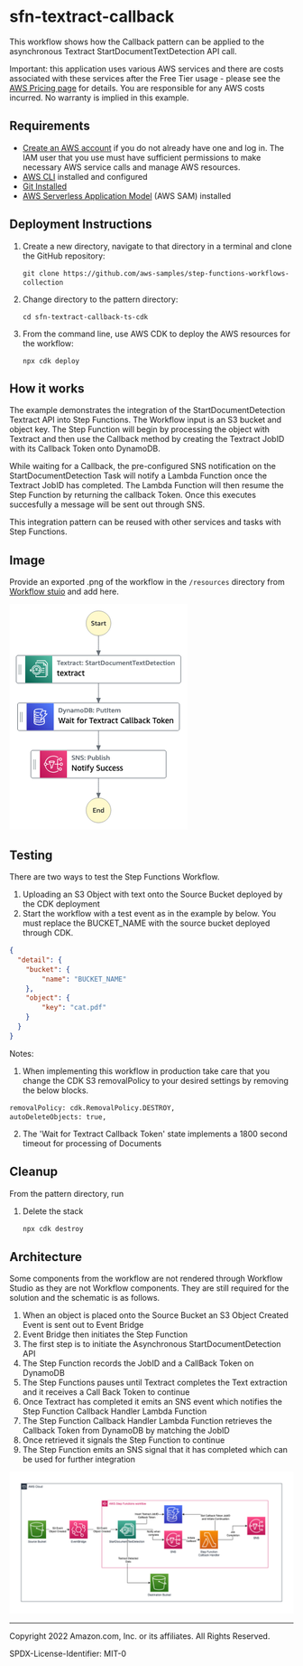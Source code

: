 # sfn-textract-callback

This workflow shows how the Callback pattern can be applied to the asynchronous Textract StartDocumentTextDetection API call.

Important: this application uses various AWS services and there are costs associated with these services after the Free Tier usage - please see the [AWS Pricing page](https://aws.amazon.com/pricing/) for details. You are responsible for any AWS costs incurred. No warranty is implied in this example.

## Requirements

* [Create an AWS account](https://portal.aws.amazon.com/gp/aws/developer/registration/index.html) if you do not already have one and log in. The IAM user that you use must have sufficient permissions to make necessary AWS service calls and manage AWS resources.
* [AWS CLI](https://docs.aws.amazon.com/cli/latest/userguide/install-cliv2.html) installed and configured
* [Git Installed](https://git-scm.com/book/en/v2/Getting-Started-Installing-Git)
* [AWS Serverless Application Model](https://docs.aws.amazon.com/serverless-application-model/latest/developerguide/serverless-sam-cli-install.html) (AWS SAM) installed

## Deployment Instructions

1. Create a new directory, navigate to that directory in a terminal and clone the GitHub repository:
    ``` 
    git clone https://github.com/aws-samples/step-functions-workflows-collection
    ```
2. Change directory to the pattern directory:
    ```
    cd sfn-textract-callback-ts-cdk
    ```
3. From the command line, use AWS CDK to deploy the AWS resources for the workflow:
    ```
    npx cdk deploy
    ```

## How it works

The example demonstrates the integration of the StartDocumentDetection Textract API into Step Functions. The Workflow input is an  S3 bucket and object key. The Step Function will begin by processing the object with Textract and then use the Callback method by creating the Textract JobID with its Callback Token onto DynamoDB.

While waiting for a Callback, the pre-configured SNS notification on the StartDocumentDetection Task will notify a Lambda Function once the Textract JobID has completed. The Lambda Function will then resume the Step Function by returning the callback Token. Once this executes succesfully a message will be sent out through SNS. 

This integration pattern can be reused with other services and tasks with Step Functions.

 
## Image
Provide an exported .png of the workflow in the `/resources` directory from [Workflow stuio](https://docs.aws.amazon.com/step-functions/latest/dg/workflow-studio.html) and add here.

![image](./resources/stepfunctions_graph.png)

## Testing

There are two ways to test the Step Functions Workflow.

1. Uploading an S3 Object with text onto the Source Bucket deployed by the CDK deployment
2. Start the workflow with a test event as in the example by below. You must replace the BUCKET_NAME with the source bucket deployed through CDK.
```json
{
  "detail": {
    "bucket": {
        "name": "BUCKET_NAME"
    },
    "object": {
        "key": "cat.pdf"
    }
  }
}
```

Notes: 
1. When implementing this workflow in production take care that you change the CDK S3 removalPolicy to your desired settings by removing the below blocks.

```
removalPolicy: cdk.RemovalPolicy.DESTROY,
autoDeleteObjects: true,
```
2. The 'Wait for Textract Callback Token' state implements a 1800 second timeout for processing of Documents

## Cleanup

From the pattern directory, run
 
1. Delete the stack
    ```bash
    npx cdk destroy
    ```
## Architecture

Some components from the workflow are not rendered through Workflow Studio as they are not Workflow components. They are still required for the solution and the schematic is as follows. 

1. When an object is placed onto the Source Bucket an S3 Object Created Event is sent out to Event Bridge
2. Event Bridge then initiates the Step Function
3. The first step is to initiate the Asynchronous StartDocumentDetection API 
4. The Step Function records the JobID and a CallBack Token on DynamoDB 
5. The Step Functions pauses until Textract completes the Text extraction and it receives a Call Back Token to continue
6. Once Textract has completed it emits an SNS event which notifies the Step Function Callback Handler Lambda Function
7. The Step Function Callback Handler Lambda Function retrieves the Callback Token from DynamoDB by matching the JobID
8. Once retrieved it signals the Step Function to continue 
9. The Step Function emits an SNS signal that it has completed which can be used for further integration

![image](./resources/TextractOverview.drawio.png)

----
Copyright 2022 Amazon.com, Inc. or its affiliates. All Rights Reserved.

SPDX-License-Identifier: MIT-0
